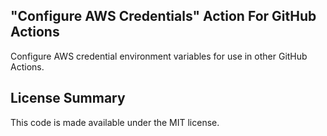 ## "Configure AWS Credentials" Action For GitHub Actions

Configure AWS credential environment variables for use in other GitHub Actions.

## License Summary

This code is made available under the MIT license.
